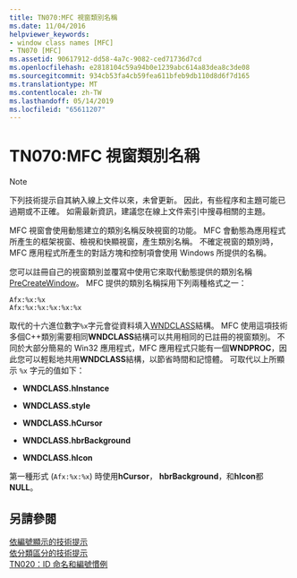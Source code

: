 ```yaml
---
title: TN070:MFC 視窗類別名稱
ms.date: 11/04/2016
helpviewer_keywords:
- window class names [MFC]
- TN070 [MFC]
ms.assetid: 90617912-dd58-4a7c-9082-ced71736d7cd
ms.openlocfilehash: e2818104c59a94b0e1239abc614a83dea8c3de08
ms.sourcegitcommit: 934cb53fa4cb59fea611bfeb9db110d8d6f7d165
ms.translationtype: MT
ms.contentlocale: zh-TW
ms.lasthandoff: 05/14/2019
ms.locfileid: "65611207"
---
```

# <a name="tn070-mfc-window-class-names"></a>TN070:MFC 視窗類別名稱

> [!NOTE]
>  下列技術提示自其納入線上文件以來，未曾更新。 因此，有些程序和主題可能已過期或不正確。 如需最新資訊，建議您在線上文件索引中搜尋相關的主題。

MFC 視窗會使用動態建立的類別名稱反映視窗的功能。 MFC 會動態為應用程式所產生的框架視窗、檢視和快顯視窗，產生類別名稱。 不確定視窗的類別時，MFC 應用程式所產生的對話方塊和控制項會使用 Windows 所提供的名稱。

您可以註冊自己的視窗類別並覆寫中使用它來取代動態提供的類別名稱[PreCreateWindow](../mfc/reference/cwnd-class.md#precreatewindow)。 MFC 提供的類別名稱採用下列兩種格式之一：

```
Afx:%x:%x
Afx:%x:%x:%x:%x:%x
```

取代的十六進位數字`%x`字元會從資料填入[WNDCLASS](/windows/desktop/api/winuser/ns-winuser-tagwndclassa)結構。 MFC 使用這項技術多個C++類別需要相同**WNDCLASS**結構可以共用相同的已註冊的視窗類別。 不同於大部分簡易的 Win32 應用程式，MFC 應用程式只能有一個**WNDPROC**，因此您可以輕鬆地共用**WNDCLASS**結構，以節省時間和記憶體。 可取代以上所顯示 `%x` 字元的值如下：

- **WNDCLASS.hInstance**

- **WNDCLASS.style**

- **WNDCLASS.hCursor**

- **WNDCLASS.hbrBackground**

- **WNDCLASS.hIcon**

第一種形式 (`Afx:%x:%x`) 時使用**hCursor**， **hbrBackground**，和**hIcon**都**NULL**。

## <a name="see-also"></a>另請參閱

[依編號顯示的技術提示](../mfc/technical-notes-by-number.md)<br/>
[依分類區分的技術提示](../mfc/technical-notes-by-category.md)<br/>
[TN020：ID 命名和編號慣例](../mfc/tn020-id-naming-and-numbering-conventions.md)
